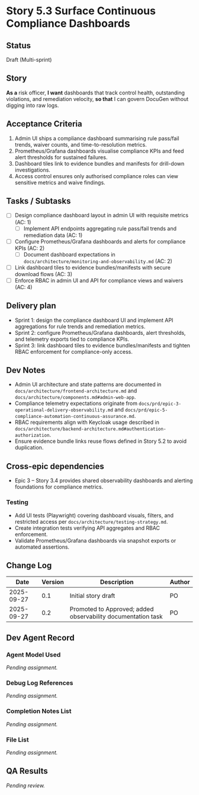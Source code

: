 # Story 5.3 Surface Continuous Compliance Dashboards

## Status
Draft (Multi-sprint)

## Story
**As a** risk officer,
**I want** dashboards that track control health, outstanding violations, and remediation velocity,
**so that** I can govern DocuGen without digging into raw logs.

## Acceptance Criteria
1. Admin UI ships a compliance dashboard summarising rule pass/fail trends, waiver counts, and time-to-resolution metrics.
2. Prometheus/Grafana dashboards visualise compliance KPIs and feed alert thresholds for sustained failures.
3. Dashboard tiles link to evidence bundles and manifests for drill-down investigations.
4. Access control ensures only authorised compliance roles can view sensitive metrics and waive findings.

## Tasks / Subtasks
- [ ] Design compliance dashboard layout in admin UI with requisite metrics (AC: 1)
  - [ ] Implement API endpoints aggregating rule pass/fail trends and remediation data (AC: 1)
- [ ] Configure Prometheus/Grafana dashboards and alerts for compliance KPIs (AC: 2)
  - [ ] Document dashboard expectations in `docs/architecture/monitoring-and-observability.md` (AC: 2)
- [ ] Link dashboard tiles to evidence bundles/manifests with secure download flows (AC: 3)
- [ ] Enforce RBAC in admin UI and API for compliance views and waivers (AC: 4)

## Delivery plan
- Sprint 1: design the compliance dashboard UI and implement API aggregations for rule trends and remediation metrics.
- Sprint 2: configure Prometheus/Grafana dashboards, alert thresholds, and telemetry exports tied to compliance KPIs.
- Sprint 3: link dashboard tiles to evidence bundles/manifests and tighten RBAC enforcement for compliance-only access.

## Dev Notes
- Admin UI architecture and state patterns are documented in `docs/architecture/frontend-architecture.md` and `docs/architecture/components.md#admin-web-app`.
- Compliance telemetry expectations originate from `docs/prd/epic-3-operational-delivery-observability.md` and `docs/prd/epic-5-compliance-automation-continuous-assurance.md`.
- RBAC requirements align with Keycloak usage described in `docs/architecture/backend-architecture.md#authentication-authorization`.
- Ensure evidence bundle links reuse flows defined in Story 5.2 to avoid duplication.

## Cross-epic dependencies
- Epic 3 – Story 3.4 provides shared observability dashboards and alerting foundations for compliance metrics.

### Testing
- Add UI tests (Playwright) covering dashboard visuals, filters, and restricted access per `docs/architecture/testing-strategy.md`.
- Create integration tests verifying API aggregates and RBAC enforcement.
- Validate Prometheus/Grafana dashboards via snapshot exports or automated assertions.

## Change Log
| Date       | Version | Description            | Author |
|------------|---------|------------------------|--------|
| 2025-09-27 | 0.1     | Initial story draft    | PO     |
| 2025-09-27 | 0.2     | Promoted to Approved; added observability documentation task | PO |

## Dev Agent Record
### Agent Model Used
_Pending assignment._

### Debug Log References
_Pending assignment._

### Completion Notes List
_Pending assignment._

### File List
_Pending assignment._

## QA Results
_Pending review._

